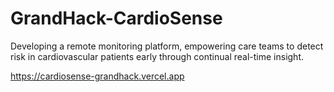 # GrandHack-CardioSense
Developing a remote monitoring platform, empowering care teams to detect risk in cardiovascular patients early through continual real-time insight.

https://cardiosense-grandhack.vercel.app

